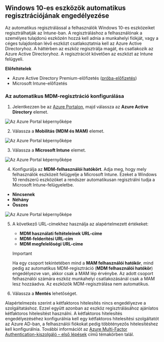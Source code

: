 ## <a name="enable-windows-10-automatic-enrollment"></a>Windows 10-es eszközök automatikus regisztrációjának engedélyezése

Az automatikus regisztrálással a felhasználók Windows 10-es eszközeiket regisztrálhatják az Intune-ban. A regisztráláshoz a felhasználónak a személyes tulajdonú eszközén hozzá kell adnia a munkahelyi fiókját, vagy a céges tulajdonban lévő eszközt csatlakoztatnia kell az Azure Active Directoryhoz. A háttérben az eszköz regisztrálja magát, és csatlakozik az Azure Active Directoryhoz. A regisztrációt követően az eszközt az Intune felügyeli.

**Előfeltételek**
- Azure Active Directory Premium-előfizetés ([próba-előfizetés](http://go.microsoft.com/fwlink/?LinkID=816845))
- Microsoft Intune-előfizetés


### <a name="configure-automatic-mdm-enrollment"></a>Az automatikus MDM-regisztráció konfigurálása

1. Jelentkezzen be az [Azure Portalon](https://portal.azure.com), majd válassza az **Azure Active Directory** elemet.

  ![Az Azure Portal képernyőképe](../media/auto-enroll-azure-main.png)

2. Válassza a **Mobilitás (MDM és MAM)** elemet.

  ![Az Azure Portal képernyőképe](../media/auto-enroll-mdm.png)

3. Válassza a **Microsoft Intune** elemet.

  ![Az Azure Portal képernyőképe](../media/auto-enroll-intune.png)

4. Konfigurálja az **MDM-felhasználói hatókört**. Adja meg, hogy mely felhasználók eszközeit felügyelje a Microsoft Intune. Ezeket a Windows 10 rendszerű eszközöket a rendszer automatikusan regisztrálni tudja a Microsoft Intune-felügyeletbe.

  - **Nincsenek**
  - **Néhány**
  - **Összes**

   ![Az Azure Portal képernyőképe](../media/auto-enroll-scope.png)

5. A következő URL-címekhez használja az alapértelmezett értékeket:
    - **MDM használati feltételeinek URL-címe**
    - **MDM-felderítési URL-cím**
    - **MDM megfelelőségi URL-címe**

    > [!IMPORTANT]
    > Ha egy csoport tekintetében mind a **MAM felhasználói hatókör**, mind pedig az automatikus MDM-regisztráció (**MDM felhasználói hatókör**) engedélyezve van, akkor csak a MAM lép érvénybe. Az adott csoport felhasználói számára eszköz munkahelyi csatlakozásánál csak a MAM lesz hozzáadva. Az eszközök MDM-regisztrálása nem automatikus.

6. Válassza a **Mentés** lehetőséget.

Alapértelmezés szerint a kétfaktoros hitelesítés nincs engedélyezve a szolgáltatáshoz. Ezzel együtt azonban az eszköz regisztrálásához ajánlatos kétfaktoros hitelesítést használni. A kétfaktoros hitelesítés engedélyezéséhez konfigurálnia kell egy kétfaktoros hitelesítési szolgáltatót az Azure AD-ban, a felhasználói fiókokat pedig többtényezős hitelesítéshez kell konfigurálnia. További információt az [Azure Multi-Factor Authentication-kiszolgáló – első lépések](https://docs.microsoft.com/azure/multi-factor-authentication/multi-factor-authentication-get-started-cloud) című témakörben talál.
